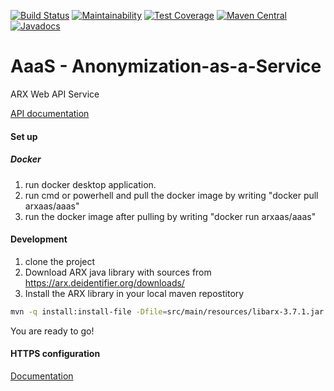 [![Build Status](https://travis-ci.com/oslomet-arx-as-a-service/AaaS.svg?branch=master)](https://travis-ci.com/oslomet-arx-as-a-service/AaaS)
[![Maintainability](https://api.codeclimate.com/v1/badges/a0aefdc9490c1ec63a5b/maintainability)](https://codeclimate.com/github/oslomet-arx-as-a-service/ARXaaS/maintainability)
[![Test Coverage](https://api.codeclimate.com/v1/badges/a0aefdc9490c1ec63a5b/test_coverage)](https://codeclimate.com/github/oslomet-arx-as-a-service/ARXaaS/test_coverage)
[![Maven Central](https://img.shields.io/maven-central/v/no.oslomet/aaas.svg?label=Maven%20Central)](https://search.maven.org/search?q=g:%22no.oslomet%22%20AND%20a:%22aaas%22)
[![Javadocs](http://javadoc.io/badge/no.oslomet/aaas.svg)](http://javadoc.io/doc/no.oslomet/aaas)

# AaaS - Anonymization-as-a-Service

ARX Web API Service

[API documentation](https://oslomet-arx-as-a-service.github.io/AaaS/)

#### Set up
##### Docker
1. run docker desktop application.
2. run cmd or powerhell  and pull the docker image by writing "docker pull arxaas/aaas"
3. run the docker image after pulling by writing "docker run arxaas/aaas"

#### Development

1. clone the project
2. Download ARX java library with sources from https://arx.deidentifier.org/downloads/
3. Install the ARX library in your local maven repostitory
```bash
mvn -q install:install-file -Dfile=src/main/resources/libarx-3.7.1.jar -DgroupId=org.deidentifier -DartifactId=libarx -Dversion=3.7.1 -Dpackaging=jar
```

You are ready to go!

#### HTTPS configuration

[Documentation](READMEHTTPS.md)

